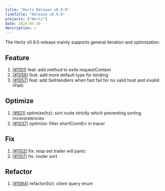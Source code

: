 ```yaml
---
title: "Hertz Release v0.9.0"
linkTitle: "Release v0.9.0"
projects: ["Hertz"]
date: 2024-05-30
description: >
---
```


The Hertz v0.9.0 release mainly supports general iteration and optimization.

## Feature
1. [[#1101](https://github.com/cloudwego/hertz/pull/1101)] feat: add method to exile requestContext
2. [[#1056](https://github.com/cloudwego/hertz/pull/1056)] feat: add more default type for binding
3. [[#1057](https://github.com/cloudwego/hertz/pull/1057)] feat: add SetHandlers when fast fail for no valid host and invalid rPath

## Optimize
1. [[#921](https://github.com/cloudwego/hertz/pull/921)] optimize(hz): sort route strictly which preventing sorting inconsistencies
2. [[#1037](https://github.com/cloudwego/hertz/pull/1037)] optimize: filter shortConnErr in tracer

## Fix
1. [[#1102](https://github.com/cloudwego/hertz/pull/1102)] fix: resp set trailer will panic
2. [[#1107](https://github.com/cloudwego/hertz/pull/1107)] fix: router sort

## Refactor
1. [[#1064](https://github.com/cloudwego/hertz/pull/1064)] refactor(hz): client query enum
